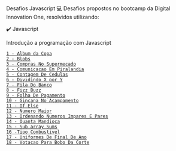 Desafios Javascript 💻
Desafios propostos no bootcamp da Digital Innovation One, resolvidos utilizando:

✔️ Javascript

Introdução a programação com Javascript

<a href="https://github.com/rebecanonato89/ProjetosJavaScript/blob/main/AlbumDaCopa.js">
  <code>1 - Album da Copa</code>
</a><br />

<a href="https://github.com/rebecanonato89/ProjetosJavaScript/blob/main/Blobs.js">
  <code>2 - Blobs</code>
</a><br />

<a href="https://github.com/rebecanonato89/ProjetosJavaScript/blob/main/ComprasNoSupermecado.js">
  <code>3 - Compras No Supermecado</code>
</a><br />

<a href="https://github.com/rebecanonato89/ProjetosJavaScript/blob/main/ComunicacaoEmPiralandia.js">
  <code>4 - Comunicacao Em Piralandia</code>
</a><br />

<a href="https://github.com/rebecanonato89/ProjetosJavaScript/blob/main/ContagemDeCedulas.js">
  <code>5 - Contagem De Cedulas</code>
</a><br />

<a href="https://github.com/rebecanonato89/ProjetosJavaScript/blob/main/DividindoXporY.js">
  <code>6 - Dividindo X por Y</code>
</a><br />

<a href="https://github.com/rebecanonato89/ProjetosJavaScript/blob/main/FilaDoBanco.js">
  <code>7 - Fila Do Banco</code>
</a><br />

<a href="https://github.com/rebecanonato89/ProjetosJavaScript/blob/main/FizzBuzz.js">
  <code>8 - Fizz Buzz</code>
</a><br />

<a href="https://github.com/rebecanonato89/ProjetosJavaScript/blob/main/FolhaDePagamento.js">
  <code>9 - Folha De Pagamento</code>
</a><br />

<a href="https://github.com/rebecanonato89/ProjetosJavaScript/blob/main/GincanaNoAcampamento.js">
  <code>10 - Gincana No Acampamento</code>
</a><br />
 
 <a href="https://github.com/rebecanonato89/ProjetosJavaScript/blob/main/IfElse.js">
  <code>11 - If Else</code>
</a><br />

 <a href="https://github.com/rebecanonato89/ProjetosJavaScript/blob/main/NumeroMaior.js">
  <code>12 - Numero Maior</code>
</a><br />

 <a href="https://github.com/rebecanonato89/ProjetosJavaScript/blob/main/OrdenandoNumerosImparesEPares.js">
  <code>13 - Ordenando Numeros Impares E Pares</code>
</a><br />

<a href="https://github.com/rebecanonato89/ProjetosJavaScript/blob/main/QuantaMandioca.js">
  <code>14 - Quanta Mandioca</code>
</a><br />

<a href="https://github.com/rebecanonato89/ProjetosJavaScript/blob/main/SubarraySums.js">
  <code>15 - Sub array Sums</code>
</a><br />

<a href="https://github.com/rebecanonato89/ProjetosJavaScript/blob/main/TipoCombustivel.js">
  <code>16 -Tipo Combustivel</code>
</a><br />

<a href="https://github.com/rebecanonato89/ProjetosJavaScript/blob/main/UniformesDeFinalDeAno.js">
  <code>17 - Uniformes De Final De Ano</code>
</a><br />

<a href="https://github.com/rebecanonato89/ProjetosJavaScript/blob/main/VotacaoParaBoboDaCorte.js">
  <code>18 - Votacao Para Bobo Da Corte</code>
</a><br />
